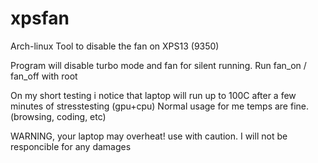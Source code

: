 # xpsfan
Arch-linux Tool to disable the fan on XPS13 (9350)

Program will disable turbo mode and fan for silent running. 
Run fan_on / fan_off with root

On my short testing i notice that laptop will run up to 100C after a few minutes of stresstesting (gpu+cpu)
Normal usage for me temps are fine. (browsing, coding, etc)

WARNING, your laptop may overheat! use with caution. I will not be responcible for any damages
